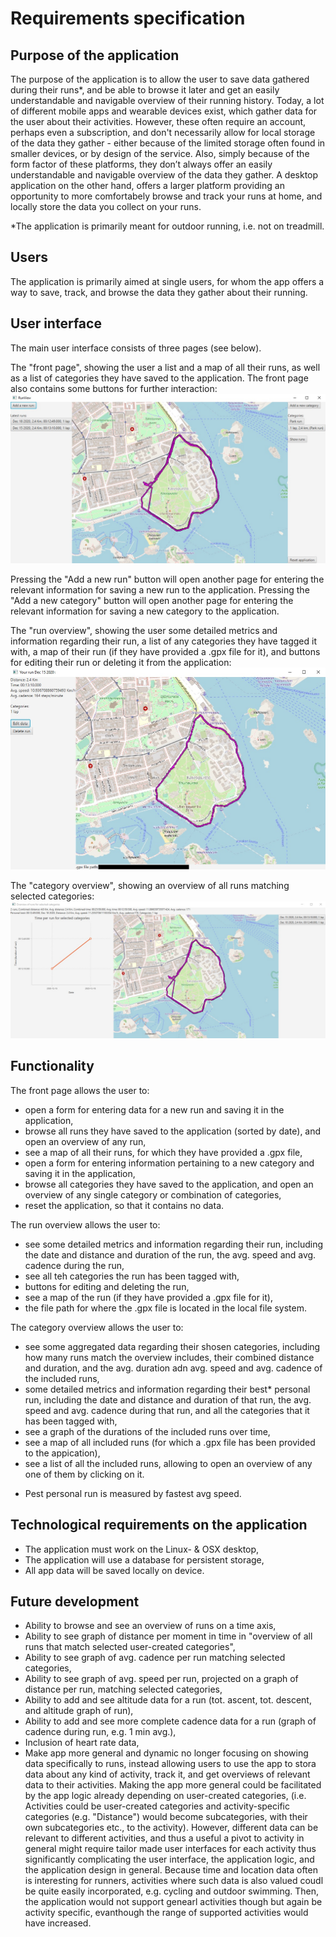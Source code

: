# Requirements specification

## Purpose of the application

The purpose of the application is to allow the user to save data gathered during their runs*, and be able to browse it later and get an easily understandable and navigable overview of their running history. Today, a lot of different mobile apps and wearable devices exist, which gather data for the user about their activities. However, these often require an account, perhaps even a subscription, and don't necessarily allow for local storage of the data they gather - either because of the limited storage often found in smaller devices, or by design of the service. Also, simply because of the form factor of these platforms, they don’t always offer an easily understandable and navigable overview of the data they gather. A desktop application on the other hand, offers a larger platform providing an opportunity to more comfortabely browse and track your runs at home, and locally store the data you collect on your runs.

*The application is primarily meant for outdoor running, i.e. not on treadmill.

## Users

The application is primarily aimed at single users, for whom the app offers a way to save, track, and browse the data they gather about their running.

## User interface

The main user interface consists of three pages (see below).

The "front page", showing the user a list and a map of all their runs, as well as a list of categories they have saved to the application. The front page also contains some buttons for further interaction:
<img src="https://github.com/jrhel/ot-harjoitustyo2020/blob/master/documentation/pictures/frontPage.jpg">

Pressing the "Add a new run" button will open another page for entering the relevant information for saving a new run to the application.
Pressing the "Add a new category" button will open another page for entering the relevant information for saving a new category to the application.

The "run overview", showing the user some detailed metrics and information regarding their run, a list of any categories they have tagged it with, a map of their run (if they have provided a .gpx file for it), and buttons for editing their run or deleting it from the application:
<img src="https://github.com/jrhel/ot-harjoitustyo2020/blob/master/documentation/pictures/runPage.jpg">

The "category overview", showing an overview of all runs matching selected categories:
<img src="https://github.com/jrhel/ot-harjoitustyo2020/blob/master/documentation/pictures/overviewPage.jpg">

## Functionality

The front page allows the user to:
-   open a form for entering data for a new run and saving it in the application,
-   browse all runs they have saved to the application (sorted by date), and open an overview of any run,
-   see a map of all their runs, for which they have provided a .gpx file,
-   open a form for entering information pertaining to a new category and saving it in the application, 
-   browse all categories they have saved to the application, and open an overview of any single category or combination of categories,
-   reset the application, so that it contains no data.

The run overview allows the user to:
-   see some detailed metrics and information regarding their run, including the date and distance and duration of the run, the avg. speed and avg. cadence during the run, 
-   see all teh categories the run has been tagged with,
-   buttons for editing and deleting the run,
-   see a map of the run (if they have provided a .gpx file for it),
-   the file path for where the .gpx file is located in the local file system.

The category overview allows the user to:
-   see some aggregated data regarding their shosen categories, including how many runs match the overview includes, their combined distance and duration, and the avg. duration adn avg. speed and avg. cadence of the included runs,
-   some detailed metrics and information regarding their best* personal run, including the date and distance and duration of that run, the avg. speed and avg. cadence during that run, and all the categories that it has been tagged with,
-   see a graph of the durations of the included runs over time,
-   see a map of all included runs (for which a .gpx file has been provided to the appication),
-   see a list of all the included runs, allowing to open an overview of any one of them by clicking on it.

* Pest personal run is measured by fastest avg speed.

## Technological requirements on the application

-   The application must work on the Linux- & OSX desktop,
-   The application will use a database for persistent storage,
-   All app data will be saved locally on device.

## Future development

-   Ability to browse and see an overview of runs on a time axis,
-   Ability to see graph of distance per moment in time in "overview of all runs that match selected user-created categories",
-   Ability to see graph of avg. cadence per run matching selected categories,
-   Ability to see graph of avg. speed per run, projected on a graph of distance per run, matching selected categories,
-   Ability to add and see altitude data for a run (tot. ascent, tot. descent, and altitude graph of run),
-   Ability to add and see more complete cadence data for a run (graph of cadence during run, e.g. 1 min avg.),
-   Inclusion of heart rate data,
-   Make app more general and dynamic no longer focusing on showing data specifically to runs, instead allowing users to use the app to stora data about any kind of activity, track it, and get overviews of relevant data to their activities. Making the app more general could be facilitated by the app logic already depending on user-created categories, (i.e. Activities could be user-created categories and activity-specific categories  (e.g. "Distance") would become subcategories, with their own subcategories etc., to the activity). However, different data can be relevant to different activities, and thus a useful a pivot to activity in general might require tailor made user interfaces for each activity  thus significantly complicating the user interface, the application logic, and the application design in general. Because time and location data often is interesting for runners, activities where such data is also valued coudl be quite easily incorporated, e.g. cycling and outdoor swimming. Then, the application would not support genearl activities though but again be activity specific, evanthough the range of supported activities would have increased.

